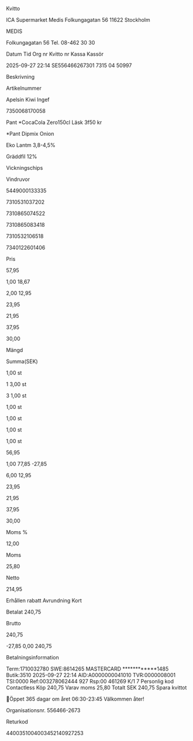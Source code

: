 Kvitto

ICA Supermarket Medis
Folkungagatan 56
11622 Stockholm

MEDIS

Folkungagatan 56
Tel. 08-462 30 30

Datum
Tid
Org nr
Kvitto nr
Kassa
Kassör

2025-09-27
22:14
SE556466267301
7315
04
50997

Beskrivning

Artikelnummer

Apelsin Kiwi Ingef

7350068170058

Pant
*CocaCola Zero150cl
Läsk 3f50 kr

*Pant
Dipmix Onion

Eko Lantm 3,8-4,5%

Gräddfil 12%

Vickningschips

Vindruvor

5449000133335

7310531037202

7310865074522

7310865083418

7310532106518

7340122601406

Pris

57,95

1,00
18,67

2,00
12,95

23,95

21,95

37,95

30,00

Mängd

Summa(SEK)

1,00 st

1
3,00 st

3
1,00 st

1,00 st

1,00 st

1,00 st

1,00 st

56,95

1,00
77,85
-27,85

6,00
12,95

23,95

21,95

37,95

30,00

Moms %

12,00

Moms

25,80

Netto

214,95

Erhållen rabatt
Avrundning
Kort

Betalat 240,75

Brutto

240,75

-27,85
0,00
240,75

Betalningsinformation

Term:1710032780      SWE:8614265
MASTERCARD           ************1485
Butik:3510
2025-09-27 22:14     AID:A0000000041010
TVR:0000008001       TSI:0000
Ref:003278062444 927 Rsp:00 461269 K/1 7
Personlig kod        Contactless
Köp           240,75
Varav moms     25,80
Totalt SEK    240,75
Spara kvittot

Öppet 365 dagar om året
06:30-23:45
Välkommen åter!

Organisationsnr. 556466-2673

Returkod

4400351004003452140927253


